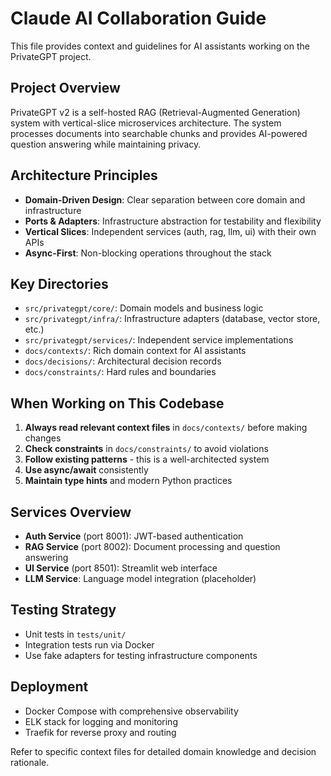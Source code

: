 # Claude AI Collaboration Guide

This file provides context and guidelines for AI assistants working on the PrivateGPT project.

## Project Overview
PrivateGPT v2 is a self-hosted RAG (Retrieval-Augmented Generation) system with vertical-slice microservices architecture. The system processes documents into searchable chunks and provides AI-powered question answering while maintaining privacy.

## Architecture Principles
- **Domain-Driven Design**: Clear separation between core domain and infrastructure
- **Ports & Adapters**: Infrastructure abstraction for testability and flexibility
- **Vertical Slices**: Independent services (auth, rag, llm, ui) with their own APIs
- **Async-First**: Non-blocking operations throughout the stack

## Key Directories
- `src/privategpt/core/`: Domain models and business logic
- `src/privategpt/infra/`: Infrastructure adapters (database, vector store, etc.)
- `src/privategpt/services/`: Independent service implementations
- `docs/contexts/`: Rich domain context for AI assistants
- `docs/decisions/`: Architectural decision records
- `docs/constraints/`: Hard rules and boundaries

## When Working on This Codebase
1. **Always read relevant context files** in `docs/contexts/` before making changes
2. **Check constraints** in `docs/constraints/` to avoid violations
3. **Follow existing patterns** - this is a well-architected system
4. **Use async/await** consistently
5. **Maintain type hints** and modern Python practices

## Services Overview
- **Auth Service** (port 8001): JWT-based authentication
- **RAG Service** (port 8002): Document processing and question answering
- **UI Service** (port 8501): Streamlit web interface
- **LLM Service**: Language model integration (placeholder)

## Testing Strategy
- Unit tests in `tests/unit/`
- Integration tests run via Docker
- Use fake adapters for testing infrastructure components

## Deployment
- Docker Compose with comprehensive observability
- ELK stack for logging and monitoring
- Traefik for reverse proxy and routing

Refer to specific context files for detailed domain knowledge and decision rationale.